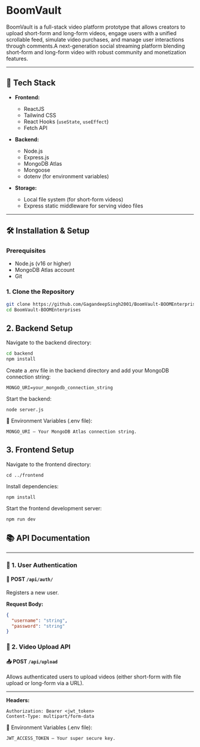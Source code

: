# BoomVault

BoomVault is a full-stack video platform prototype that allows creators to upload short-form and long-form videos, engage users with a unified scrollable feed, simulate video purchases, and manage user interactions through comments.A next-generation social streaming platform blending short-form and long-form video with robust community and monetization features.

---

## 🚀 Tech Stack

- **Frontend:**  
  - ReactJS  
  - Tailwind CSS  
  - React Hooks (`useState`, `useEffect`)  
  - Fetch API

- **Backend:**  
  - Node.js  
  - Express.js  
  - MongoDB Atlas  
  - Mongoose  
  - dotenv (for environment variables)

- **Storage:**  
  - Local file system (for short-form videos)  
  - Express static middleware for serving video files

---

## 🛠️ Installation & Setup

### Prerequisites

- Node.js (v16 or higher)  
- MongoDB Atlas account  
- Git

### 1. Clone the Repository

```bash
git clone https://github.com/GagandeepSingh2001/BoomVault-BOOMEnterprises.git
cd BoomVault-BOOMEnterprises
```

## 2. Backend Setup

Navigate to the backend directory:

```bash
cd backend
npm install
```
Create a .env file in the backend directory and add your MongoDB connection string:
```
MONGO_URI=your_mongodb_connection_string
```

Start the backend:
```
node server.js
```

🔐 Environment Variables (.env file):
```
MONGO_URI – Your MongoDB Atlas connection string.
```

## 3. Frontend Setup

Navigate to the frontend directory:

```
cd ../frontend
```
Install dependencies:

```
npm install
```
Start the frontend development server:

```
npm run dev
```


## 📚 API Documentation

---

### 🔐 1. User Authentication

#### 📩 POST `/api/auth/`  
Registers a new user.

**Request Body:**

```json
{
  "username": "string",
  "password": "string"
}
```

### 🎥 2. Video Upload API

#### 📤 POST `/api/upload`  
Allows authenticated users to upload videos (either short-form with file upload or long-form via a URL).

---

**Headers:**

```http
Authorization: Bearer <jwt_token>
Content-Type: multipart/form-data
```

🔐 Environment Variables (.env file):
```
JWT_ACCESS_TOKEN – Your super secure key.
```
